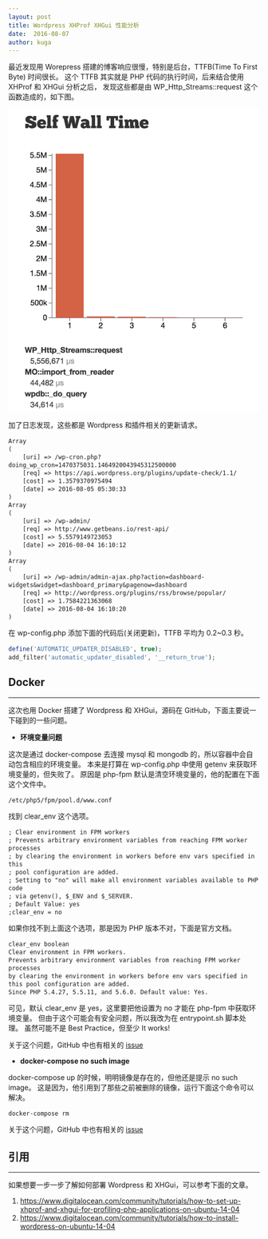 ```yaml
---
layout: post
title: Wordpress XHProf XHGui 性能分析
date:  2016-08-07
author: kuga
---
```


最近发现用 Worepress 搭建的博客响应很慢，特别是后台，TTFB(Time To First Byte) 时间很长。
这个 TTFB 其实就是 PHP 代码的执行时间，后来结合使用 XHProf 和 XHGui 分析之后，
发现这些都是由 WP_Http_Streams::request 这个函数造成的，如下图。

![xhgui](/img/xhgui.png)

加了日志发现，这些都是 Wordpress 和插件相关的更新请求。

```
Array
(
    [uri] => /wp-cron.php?doing_wp_cron=1470375031.1464920043945312500000
    [req] => https://api.wordpress.org/plugins/update-check/1.1/
    [cost] => 1.3579370975494
    [date] => 2016-08-05 05:30:33
)
Array
(
    [uri] => /wp-admin/
    [req] => http://www.getbeans.io/rest-api/
    [cost] => 5.5579149723053
    [date] => 2016-08-04 16:10:12
)
Array
(
    [uri] => /wp-admin/admin-ajax.php?action=dashboard-widgets&widget=dashboard_primary&pagenow=dashboard
    [req] => http://wordpress.org/plugins/rss/browse/popular/
    [cost] => 1.7584221363068
    [date] => 2016-08-04 16:10:20
)
```

在 wp-config.php 添加下面的代码后(关闭更新)，TTFB 平均为 0.2~0.3 秒。

```php
define('AUTOMATIC_UPDATER_DISABLED', true);
add_filter('automatic_updater_disabled', '__return_true');
```

## Docker
---------

这次也用 Docker 搭建了 Ｗordpress 和 XHGui，源码在 GitHub，下面主要说一下碰到的一些问题。

* **环境变量问题**

这次是通过 docker-compose 去连接 mysql 和 mongodb 的，所以容器中会自动包含相应的环境变量。
本来是打算在 wp-config.php 中使用 getenv 来获取环境变量的，但失败了。
原因是 php-fpm 默认是清空环境变量的，他的配置在下面这个文件中。

```
/etc/php5/fpm/pool.d/www.conf
```

找到 clear_env 这个选项。

```
; Clear environment in FPM workers
; Prevents arbitrary environment variables from reaching FPM worker processes
; by clearing the environment in workers before env vars specified in this
; pool configuration are added.
; Setting to "no" will make all environment variables available to PHP code
; via getenv(), $_ENV and $_SERVER.
; Default Value: yes
;clear_env = no
```

如果你找不到上面这个选项，那是因为 PHP 版本不对，下面是官方文档。

```
clear_env boolean
Clear environment in FPM workers.
Prevents arbitrary environment variables from reaching FPM worker processes
by clearing the environment in workers before env vars specified in this pool configuration are added.
Since PHP 5.4.27, 5.5.11, and 5.6.0. Default value: Yes.
```

可见，默认 clear_env 是 yes，这里要把他设置为 no 才能在 php-fpm 中获取环境变量。
但由于这个可能会有安全问题，所以我改为在 entrypoint.sh 脚本处理。
虽然可能不是 Best Practice，但至少 It works!

关于这个问题，GitHub 中也有相关的 <a href="https://github.com/docker-library/php/issues/74" target="_blank">issue</a>

* **docker-compose no such image**

docker-compose up 的时候，明明镜像是存在的，但他还是提示 no such image。
这是因为，他引用到了那些之前被删除的镜像，运行下面这个命令可以解决。

```
docker-compose rm
```

关于这个问题，GitHub 中也有相关的 <a href="https://github.com/docker/compose/issues/1113" target="_blank">issue</a>

## 引用
------

如果想要一步一步了解如何部署 Wordpress 和 XHGui，可以参考下面的文章。

1. <a href="https://www.digitalocean.com/community/tutorials/how-to-set-up-xhprof-and-xhgui-for-profiling-php-applications-on-ubuntu-14-04" target="_blank">https://www.digitalocean.com/community/tutorials/how-to-set-up-xhprof-and-xhgui-for-profiling-php-applications-on-ubuntu-14-04</a>
2. <a href="https://www.digitalocean.com/community/tutorials/how-to-install-wordpress-on-ubuntu-14-04" target="_blank">https://www.digitalocean.com/community/tutorials/how-to-install-wordpress-on-ubuntu-14-04</a>
